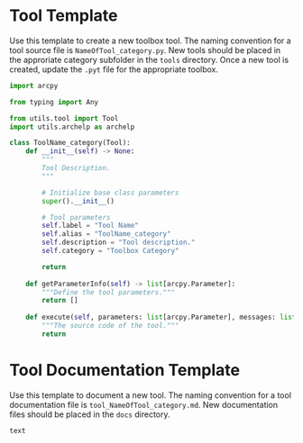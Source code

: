 # Tool Template

Use this template to create a new toolbox tool. The naming convention for a tool source file is `NameOfTool_category.py`. New tools should be placed in the approriate category subfolder in the `tools` directory. Once a new tool is created, update the `.pyt` file for the appropriate toolbox.

```python
import arcpy

from typing import Any

from utils.tool import Tool
import utils.archelp as archelp

class ToolName_category(Tool):
    def __init__(self) -> None:
        """
        Tool Description.
        """

        # Initialize base class parameters
        super().__init__()

        # Tool parameters
        self.label = "Tool Name"
        self.alias = "ToolName_category"
        self.description = "Tool description."
        self.category = "Toolbox Category"

        return
    
    def getParameterInfo(self) -> list[arcpy.Parameter]:
        """Define the tool parameters."""
        return []
    
    def execute(self, parameters: list[arcpy.Parameter], messages: list[Any]) -> None:
        """The source code of the tool."""
        return
```

# Tool Documentation Template

Use this template to document a new tool. The naming convention for a tool documentation file is `tool_NameOfTool_category.md`. New documentation files should be placed in the `docs` directory.

```markdown
text
```